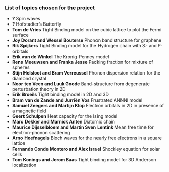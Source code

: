 ### List of topics chosen for the project

* __?__ Spin waves
* __?__ Hofstadter’s Butterfly
* __Tom de Vries__ Tight Binding model on the cubic lattice to plot the Fermi surface
* __Joy Dorant and Wessel Bouterse__ Phonon band structure for graphene
* __Rik Spijkers__ Tight Binding model for the Hydrogen chain with S- and P- orbitals
* __Erik van de Winkel__ The Kronig-Penney model
* __Rens Meeuwsen and Franka Jesse__ Packing fraction for mixture of spheres
* __Stijn Helsloot and Bram Verreussel__ Phonon dispersion relation for the diamond crystal
* __Noor ten Veen and Luuk Goode__ Band-structure from degenerate perturbation theory in 2D 
* __Erik Broeils__ Tight binding model in 2D and 3D
* __Bram van de Zande and Jurriën Vos__ Frustrated ANNNI model
* __Samuel Zeegers and Martijn Klop__ Electron orbitals in 2D in presence of a magnetic field
* __Geert Schulpen__ Heat capacity for the Ising model
* __Marc Dekker and Marnick Anten__ Diatomic chain
* __Maurice Dijsselbloem and Martin Sven Lentink__ Mean free time for electron-phonon scattering
* __Arno Hoefnagels__ Bloch waves for the nearly free electrons in a square lattice
* __Fernando Conde Montero and Alex Israel__ Shockley equation for solar cells
* __Tom Konings and Jerom Baas__ Tight binding model for 3D Anderson localization
